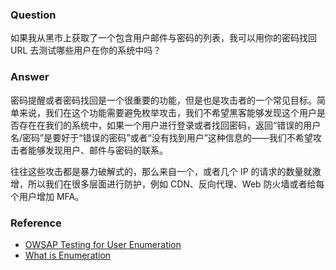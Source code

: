 ### Question

如果我从黑市上获取了一个包含用户邮件与密码的列表，我可以用你的密码找回 URL 去测试哪些用户在你的系统中吗？

### Answer

密码提醒或者密码找回是一个很重要的功能，但是也是攻击者的一个常见目标。简单来说，我们在这个功能需要避免枚举攻击，我们不希望黑客能够发现这个用户是否存在在我们的系统中，如果一个用户进行登录或者找回密码，返回“错误的用户名/密码”是要好于“错误的密码”或者“没有找到用户”这种信息的——我们不希望攻击者能够发现用户、邮件与密码的联系。

往往这些攻击都是暴力破解式的，那么来自一个，或者几个 IP 的请求的数量就激增，所以我们在很多层面进行防护，例如 CDN、反向代理、Web 防火墙或者给每个用户增加 MFA。

### Reference

- [OWSAP Testing for User Enumeration](https://www.owasp.org/index.php/Testing_for_User_Enumeration_and_Guessable_User_Account_(OWASP-AT-002))
- [What is Enumeration](https://resources.infosecinstitute.com/what-is-enumeration/)
